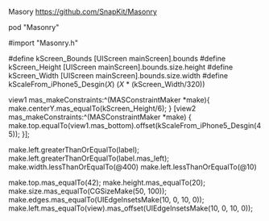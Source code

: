 Masory
https://github.com/SnapKit/Masonry

pod "Masonry"

#import "Masonry.h"

#define kScreen_Bounds [UIScreen mainScreen].bounds
#define kScreen_Height [UIScreen mainScreen].bounds.size.height
#define kScreen_Width [UIScreen mainScreen].bounds.size.width
#define kScaleFrom_iPhone5_Desgin(_X_) (_X_ * (kScreen_Width/320))

view1 mas_makeConstraints:^(MASConstraintMaker *make){
	make.centerY.mas_equalTo(kScreen_Height/6);
}
[view2 mas_makeConstraints:^(MASConstraintMaker *make) {
        make.top.equalTo(view1.mas_bottom).offset(kScaleFrom_iPhone5_Desgin(45));
}];

make.left.greaterThanOrEqualTo(label);
make.left.greaterThanOrEqualTo(label.mas_left);
make.width.lessThanOrEqualTo(@400)
make.left.lessThanOrEqualTo(@10)

make.top.mas_equalTo(42);
make.height.mas_equalTo(20);
make.size.mas_equalTo(CGSizeMake(50, 100));
make.edges.mas_equalTo(UIEdgeInsetsMake(10, 0, 10, 0));
make.left.mas_equalTo(view).mas_offset(UIEdgeInsetsMake(10, 0, 10, 0));
